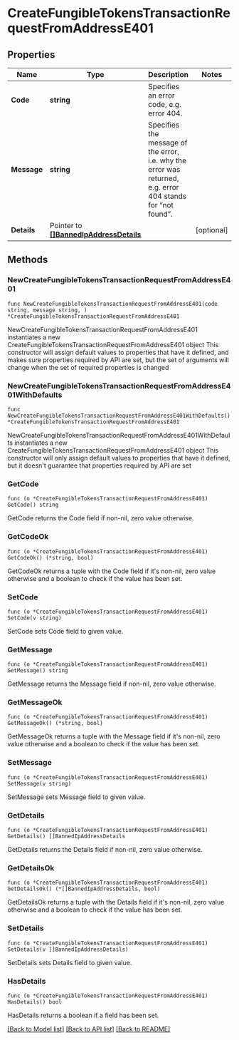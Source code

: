 # CreateFungibleTokensTransactionRequestFromAddressE401

## Properties

Name | Type | Description | Notes
------------ | ------------- | ------------- | -------------
**Code** | **string** | Specifies an error code, e.g. error 404. | 
**Message** | **string** | Specifies the message of the error, i.e. why the error was returned, e.g. error 404 stands for “not found”. | 
**Details** | Pointer to [**[]BannedIpAddressDetails**](BannedIpAddressDetails.md) |  | [optional] 

## Methods

### NewCreateFungibleTokensTransactionRequestFromAddressE401

`func NewCreateFungibleTokensTransactionRequestFromAddressE401(code string, message string, ) *CreateFungibleTokensTransactionRequestFromAddressE401`

NewCreateFungibleTokensTransactionRequestFromAddressE401 instantiates a new CreateFungibleTokensTransactionRequestFromAddressE401 object
This constructor will assign default values to properties that have it defined,
and makes sure properties required by API are set, but the set of arguments
will change when the set of required properties is changed

### NewCreateFungibleTokensTransactionRequestFromAddressE401WithDefaults

`func NewCreateFungibleTokensTransactionRequestFromAddressE401WithDefaults() *CreateFungibleTokensTransactionRequestFromAddressE401`

NewCreateFungibleTokensTransactionRequestFromAddressE401WithDefaults instantiates a new CreateFungibleTokensTransactionRequestFromAddressE401 object
This constructor will only assign default values to properties that have it defined,
but it doesn't guarantee that properties required by API are set

### GetCode

`func (o *CreateFungibleTokensTransactionRequestFromAddressE401) GetCode() string`

GetCode returns the Code field if non-nil, zero value otherwise.

### GetCodeOk

`func (o *CreateFungibleTokensTransactionRequestFromAddressE401) GetCodeOk() (*string, bool)`

GetCodeOk returns a tuple with the Code field if it's non-nil, zero value otherwise
and a boolean to check if the value has been set.

### SetCode

`func (o *CreateFungibleTokensTransactionRequestFromAddressE401) SetCode(v string)`

SetCode sets Code field to given value.


### GetMessage

`func (o *CreateFungibleTokensTransactionRequestFromAddressE401) GetMessage() string`

GetMessage returns the Message field if non-nil, zero value otherwise.

### GetMessageOk

`func (o *CreateFungibleTokensTransactionRequestFromAddressE401) GetMessageOk() (*string, bool)`

GetMessageOk returns a tuple with the Message field if it's non-nil, zero value otherwise
and a boolean to check if the value has been set.

### SetMessage

`func (o *CreateFungibleTokensTransactionRequestFromAddressE401) SetMessage(v string)`

SetMessage sets Message field to given value.


### GetDetails

`func (o *CreateFungibleTokensTransactionRequestFromAddressE401) GetDetails() []BannedIpAddressDetails`

GetDetails returns the Details field if non-nil, zero value otherwise.

### GetDetailsOk

`func (o *CreateFungibleTokensTransactionRequestFromAddressE401) GetDetailsOk() (*[]BannedIpAddressDetails, bool)`

GetDetailsOk returns a tuple with the Details field if it's non-nil, zero value otherwise
and a boolean to check if the value has been set.

### SetDetails

`func (o *CreateFungibleTokensTransactionRequestFromAddressE401) SetDetails(v []BannedIpAddressDetails)`

SetDetails sets Details field to given value.

### HasDetails

`func (o *CreateFungibleTokensTransactionRequestFromAddressE401) HasDetails() bool`

HasDetails returns a boolean if a field has been set.


[[Back to Model list]](../README.md#documentation-for-models) [[Back to API list]](../README.md#documentation-for-api-endpoints) [[Back to README]](../README.md)


